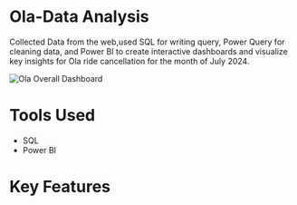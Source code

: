 # Ola-Data Analysis
Collected Data from the web,used SQL for writing query, Power Query for cleaning data, and Power BI to create interactive dashboards and visualize key insights for Ola ride cancellation for the  month of July 2024.

![Ola Overall Dashboard](https://github.com/user-attachments/assets/26d80c5b-b367-41e6-b89b-75531b8704c2)

# Tools Used 
- SQL 
- Power BI

# Key Features 
